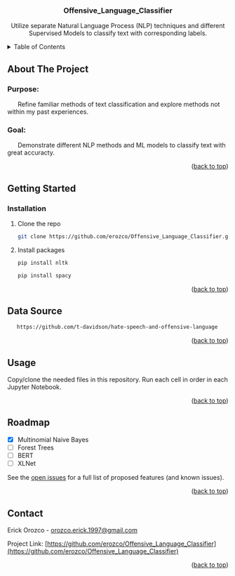 <h3 align="center">Offensive_Language_Classifier</h3>

  <p align="center">
    Utilize separate Natural Language Process (NLP) techniques and different Supervised Models to classify text with corresponding labels.
  </p>
</div>



<!-- TABLE OF CONTENTS -->
<details>
  <summary>Table of Contents</summary>
  <ol>
    <li>
      <a href="#about-the-project">About The Project</a>
    </li>
    <li>
      <a href="#getting-started">Getting Started</a>
      <ul>
        <li><a href="#installation">Installation</a></li>
      </ul>
    </li>
    <li><a href="#data-source">Data Source</a></li>
    <li><a href="#usage">Usage</a></li>
    <li><a href="#roadmap">Roadmap</a></li>
    <li><a href="#contact">Contact</a></li>
  </ol>
</details>



<!-- ABOUT THE PROJECT -->
## About The Project

### Purpose:
&nbsp;&nbsp;&nbsp;&nbsp;&nbsp;&nbsp;Refine familiar methods of text classification and explore methods not within my past experiences.

### Goal:
&nbsp;&nbsp;&nbsp;&nbsp;&nbsp;&nbsp;Demonstrate different NLP methods and ML models to classify text with great accuracty. 


<p align="right">(<a href="#readme-top">back to top</a>)</p>



<!-- GETTING STARTED -->
## Getting Started


### Installation
1. Clone the repo
   ```sh
   git clone https://github.com/erozco/Offensive_Language_Classifier.git
   ```
2. Install packages
   ```sh
   pip install nltk
   ```
   ```sh
   pip install spacy
   ```

<p align="right">(<a href="#readme-top">back to top</a>)</p>

<!-- DATA SOURCE -->
## Data Source
```sh
   https://github.com/t-davidson/hate-speech-and-offensive-language
   ```
<p align="right">(<a href="#readme-top">back to top</a>)</p>

<!-- USAGE EXAMPLES -->
## Usage

Copy/clone the needed files in this repository. Run each cell in order in each Jupyter Notebook.

<p align="right">(<a href="#readme-top">back to top</a>)</p>



<!-- ROADMAP -->
## Roadmap

- [x] Multinomial Naive Bayes
- [ ] Forest Trees
- [ ] BERT
- [ ] XLNet

See the [open issues](https://github.com/erozco/Offensive_Language_Classifier/issues) for a full list of proposed features (and known issues).

<p align="right">(<a href="#readme-top">back to top</a>)</p>

<!-- CONTACT -->
## Contact

Erick Orozco - orozco.erick.1997@gmail.com

Project Link: [https://github.com/erozco/Offensive_Language_Classifier](https://github.com/erozco/Offensive_Language_Classifier)

<p align="right">(<a href="#readme-top">back to top</a>)</p>

